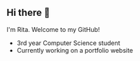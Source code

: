 ## Hi there 👋
I'm Rita. Welcome to my GitHub!

* 3rd year Computer Science student
* Currently working on a portfolio website

<!-- My socials: [LinkedIn](https://www.linkedin.com/in/rita-zhang-677ba42b3/) -->
